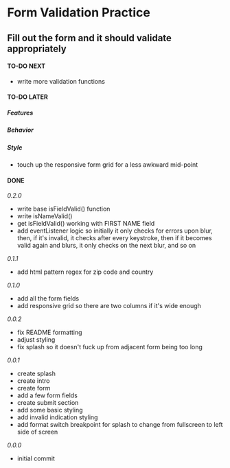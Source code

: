 # Form Validation Practice

## Fill out the form and it should validate appropriately

#### TO-DO NEXT

-   write more validation functions

#### TO-DO LATER

##### Features

##### Behavior

##### Style

-   touch up the responsive form grid for a less awkward mid-point

#### DONE

_0.2.0_

-   write base isFieldValid() function
-   write isNameValid()
-   get isFieldValid() working with FIRST NAME field
-   add eventListener logic so initially it only checks for errors upon blur, then, if it's invalid, it checks after every keystroke, then if it becomes valid again and blurs, it only checks on the next blur, and so on

_0.1.1_

-   add html pattern regex for zip code and country

_0.1.0_

-   add all the form fields
-   add responsive grid so there are two columns if it's wide enough

_0.0.2_

-   fix README formatting
-   adjust styling
-   fix splash so it doesn't fuck up from adjacent form being too long

_0.0.1_

-   create splash
-   create intro
-   create form
-   add a few form fields
-   create submit section
-   add some basic styling
-   add invalid indication styling
-   add format switch breakpoint for splash to change from fullscreen to left side of screen

_0.0.0_

-   initial commit
